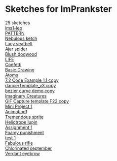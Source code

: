 # Sketches for ImPrankster
25 sketches  
[ims1-leo](https://editor.p5js.org/ImPrankster/sketches/Aw1U2NtB1)<!-- 2025-03-20T13:01:51.403Z -->  
[PATTERN](https://editor.p5js.org/ImPrankster/sketches/1LLwfvqbr)<!-- 2024-09-19T18:52:20.437Z -->  
[Nebulous ketch](https://editor.p5js.org/ImPrankster/sketches/AkGRwWsMZ)<!-- 2022-12-11T13:12:43.665Z -->  
[Lacy seatbelt](https://editor.p5js.org/ImPrankster/sketches/Q1RcC6l1y)<!-- 2022-12-11T11:23:59.206Z -->  
[Ajar spider](https://editor.p5js.org/ImPrankster/sketches/2KiNFXJxM)<!-- 2022-12-09T16:26:20.052Z -->  
[Blush dogwood](https://editor.p5js.org/ImPrankster/sketches/SN_hkC3ob)<!-- 2022-11-25T03:33:37.077Z -->  
[LIFE](https://editor.p5js.org/ImPrankster/sketches/vxE7cGnh2)<!-- 2022-11-10T03:13:03.186Z -->  
[Confetti](https://editor.p5js.org/ImPrankster/sketches/ZzaBDeIzf)<!-- 2022-10-31T13:55:00.882Z -->  
[Basic Drawing](https://editor.p5js.org/ImPrankster/sketches/kqWIKgZ9P)<!-- 2022-10-30T06:42:58.252Z -->  
[Atoms](https://editor.p5js.org/ImPrankster/sketches/5x578DiXM)<!-- 2022-10-30T06:42:11.986Z -->  
[7.2 Code Example 1.1 copy](https://editor.p5js.org/ImPrankster/sketches/UMQB5mcKQ)<!-- 2022-10-27T03:41:04.980Z -->  
[dancerTemplate\_v3 copy](https://editor.p5js.org/ImPrankster/sketches/IQ9Pxchii)<!-- 2022-10-23T03:28:01.835Z -->  
[bezier curve demo copy](https://editor.p5js.org/ImPrankster/sketches/xiZGcQxWM)<!-- 2022-10-21T04:05:42.596Z -->  
[Imaginary Creatures](https://editor.p5js.org/ImPrankster/sketches/R-Ysx25ft)<!-- 2022-10-16T05:23:52.547Z -->  
[GIF Capture template F22 copy](https://editor.p5js.org/ImPrankster/sketches/Zk-UnKnu2)<!-- 2022-10-04T02:45:07.798Z -->  
[Mini Project 1](https://editor.p5js.org/ImPrankster/sketches/ctwhPZYf-)<!-- 2022-09-29T03:48:49.986Z -->  
[Animation1](https://editor.p5js.org/ImPrankster/sketches/C8pH3wG2a)<!-- 2022-09-27T04:29:24.116Z -->  
[Tremendous sprite](https://editor.p5js.org/ImPrankster/sketches/-MuhoyDUG)<!-- 2022-09-22T04:05:33.514Z -->  
[Heliotrope lupin](https://editor.p5js.org/ImPrankster/sketches/r41Bi8Mm4)<!-- 2022-09-22T03:44:43.480Z -->  
[Assignment 1](https://editor.p5js.org/ImPrankster/sketches/1xlrjJkZi)<!-- 2022-09-22T03:34:54.482Z -->  
[Foamy punishment](https://editor.p5js.org/ImPrankster/sketches/w0GKI-oiv)<!-- 2022-09-20T04:28:35.907Z -->  
[test 1](https://editor.p5js.org/ImPrankster/sketches/wE-Zv3D7p)<!-- 2022-09-20T03:58:37.293Z -->  
[Fabulous rifle](https://editor.p5js.org/ImPrankster/sketches/ZbSe3-qzZ)<!-- 2022-09-16T04:29:15.051Z -->  
[Chlorinated september](https://editor.p5js.org/ImPrankster/sketches/fPnXXasz6)<!-- 2022-09-15T04:27:15.848Z -->  
[Verdant eyebrow](https://editor.p5js.org/ImPrankster/sketches/JRvB2spep)<!-- 2022-09-13T04:29:40.866Z -->  